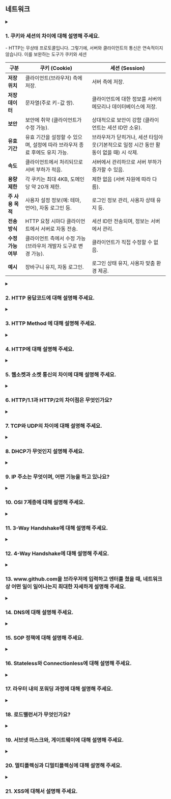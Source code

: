 ## 네트워크

<details>
  <summary>
    <h3>1. 쿠키와 세션의 차이에 대해 설명해 주세요.</h3>
- HTTP는 무상태 프로토콜입니다. 그렇기에, 서버와 클라이언트의 통신은 연속적이지 않습니다. 이를 보완하는 도구가 쿠키와 세션 

| **구분**              | **쿠키 (Cookie)**                                                                | **세션 (Session)**                                                                |
|-----------------------|----------------------------------------------------------------------------------|----------------------------------------------------------------------------------|
| **저장 위치**         | 클라이언트(브라우저) 측에 저장.                                                   | 서버 측에 저장.                                                                 |
| **저장 데이터**       | 문자열(주로 키-값 쌍).                                                           | 클라이언트에 대한 정보를 서버의 메모리나 데이터베이스에 저장.                     |
| **보안**              | 보안에 취약 (클라이언트가 수정 가능).                                              | 상대적으로 보안이 강함 (클라이언트는 세션 ID만 소유).                             |
| **유효 기간**         | 유효 기간을 설정할 수 있으며, 설정에 따라 브라우저 종료 후에도 유지 가능.          | 브라우저가 닫히거나, 세션 타임아웃(기본적으로 일정 시간 동안 활동이 없을 때) 시 삭제. |
| **속도**              | 클라이언트에서 처리되므로 서버 부하가 적음.                                        | 서버에서 관리하므로 서버 부하가 증가할 수 있음.                                    |
| **용량 제한**         | 각 쿠키는 최대 4KB, 도메인당 약 20개 제한.                                          | 제한 없음 (서버 자원에 따라 다름).                                               |
| **주 사용 목적**      | 사용자 설정 정보(예: 테마, 언어), 자동 로그인 등.                                   | 로그인 정보 관리, 사용자 상태 유지 등.                                           |
| **전송 방식**         | HTTP 요청 시마다 클라이언트에서 서버로 자동 전송.                                    | 세션 ID만 전송되며, 정보는 서버에서 관리.                                         |
| **수정 가능 여부**    | 클라이언트 측에서 수정 가능 (브라우저 개발자 도구로 변경 가능).                     | 클라이언트가 직접 수정할 수 없음.                                               |
| **예시**              |  장바구니 유지, 자동 로그인.                                                      |  로그인 상태 유지, 사용자 맞춤 환경 제공.                                        |
</summary>
<ul>
<li> 세션 방식의 로그인 과정에 대해 설명해 주세요.</li>

1. 사용자 인증
   사용자가 로그인 폼에 ID와 비밀번호를 입력하고 서버에 요청을 보냅니다.
   서버는 전달받은 자격 증명을 검증합니다(예: 데이터베이스에 저장된 사용자 정보와 비교).
2. 세션 생성
   인증이 성공하면 서버는 사용자를 고유하게 식별할 수 있는 세션 객체를 생성합니다.
   세션 객체에는 사용자 정보를 저장하거나, 이를 참조할 수 있는 세션 ID가 생성됩니다.
3. 세션 ID 전달
   서버는 생성된 세션 ID를 쿠키를 사용해 클라이언트 브라우저에 전달합니다.
   쿠키에 저장된 세션 ID는 브라우저가 서버에 요청을 보낼 때마다 포함됩니다.
4. 서버에서 세션 관리
   서버는 클라이언트로부터 전달받은 세션 ID를 확인하여, 요청을 보낸 사용자를 식별합니다.
   세션 ID를 통해 저장된 사용자 정보를 참조하여 권한을 확인하거나 특정 작업을 수행합니다.
5. 세션 종료
   사용자가 로그아웃하거나, 세션이 만료되면 서버에서 세션 객체를 삭제합니다.
   세션 만료는 보통 일정 시간이 지나면 자동으로 이루어지며, 이를 세션 타임아웃이라고 합니다.


<li> HTTP의 특성인 Stateless에 대해 설명해 주세요.</li>

HTTP의 특성 중 하나인 `Stateless(무상태성)`는 HTTP 프로토콜이 각 요청(Request)과 응답(Response)을 독립적으로 처리하며, 이전 요청의 상태 정보를 유지하지 않는다는 특징을 말합니다. 이 특성은 HTTP가 간단하고 확장 가능한 프로토콜이 되도록 설계된 중요한 이유 중 하나입니다.

 Stateless의 주요 특징
요청 간 독립성

각 HTTP 요청은 독립적입니다. 이전 요청이나 이후 요청과는 관계없이, 각 요청은 필요한 모든 정보를 포함해야 합니다.
예를 들어, 서버는 이전 요청의 정보를 저장하지 않으므로, 클라이언트는 매 요청마다 인증 정보와 필요한 데이터를 포함해야 합니다.
서버의 상태 관리 없음

서버는 클라이언트와의 세션 상태를 기본적으로 유지하지 않습니다.
클라이언트가 요청을 보낼 때마다, 서버는 요청만 처리하고 응답을 반환한 뒤 상태 정보를 저장하지 않습니다.
확장성(Scalability)

무상태성 덕분에 서버는 클라이언트 상태를 관리할 필요가 없으므로, 서버 간 요청 처리가 간단해지고 확장성이 높아집니다.
서버가 분산 환경이나 로드 밸런싱 환경에서 효율적으로 동작할 수 있습니다.
### 장점

단순함
HTTP가 단순하게 동작하며, 상태를 관리하지 않아도 되는 구조를 유지합니다.

확장성
상태를 저장하지 않으므로, 서버 부하가 줄고 분산 처리나 스케일 아웃(Scale-out)이 쉽습니다.

표준화된 설계
모든 요청이 독립적이기 때문에, 특정 요청이나 응답에 대해 예측 가능하고 명확한 처리가 가능합니다.

단점
상태 유지의 어려움
클라이언트와 서버 간 지속적인 상태를 유지해야 하는 경우, 별도의 상태 관리 기술(세션, 쿠키, JWT 등)이 필요합니다.

데이터 중복
클라이언트는 매 요청마다 필요한 모든 데이터를 서버로 보내야 하므로 데이터가 중복될 수 있습니다.

Stateless 문제 해결 방법
Stateless의 단점을 극복하기 위해 다양한 상태 관리 기법이 활용됩니다:

쿠키(Cookie)
클라이언트가 서버로부터 받은 상태 정보를 브라우저에 저장하고, 이후 요청 시 이를 서버에 다시 전달합니다.

세션(Session)
서버가 상태 정보를 유지하기 위해 고유한 세션 ID를 생성하고, 클라이언트는 이를 쿠키를 통해 서버에 전달합니다.

JWT(Json Web Token)
클라이언트가 상태 정보를 토큰 형태로 저장하고, 요청마다 이를 서버에 전달하여 상태를 관리합니다.

<li> Stateless의 의미를 살펴보면, 세션은 적절하지 않은 인증 방법 아닌가요?</li>
- 세션은 HTTP의 Stateless 특성과 다소 상반되는 동작을 하지만, HTTP의 설계 원칙을 깨는 것이 아니라 Stateless 특성을 보완하여 인증과 상태 유지를 가능하게 하는 기술입니다. 다만, 애플리케이션의 규모, 보안 요구사항, 성능 요구사항에 따라 세션이 적절하지 않은 경우에는 JWT와 같은 Stateless 인증 방식을 선택하는 것이 더 나을 수 있습니다.
<li> 규모가 커져 서버가 여러 개가 된다면, 세션을 어떻게 관리할 수 있을까요?</li>
1. 세션 스티키(Sticky Session)
스티키 세션은 사용자가 처음 연결된 서버와 지속적으로 연결되도록 설정하는 방식입니다.

동작 원리
로드 밸런서가 클라이언트 요청을 항상 동일한 서버로 전달합니다.
이를 위해 로드 밸런서는 클라이언트의 식별자(예: 쿠키, IP)를 기반으로 세션을 "고정"합니다.
장점
구현이 간단하고 추가 저장소가 필요 없습니다.
기존 세션 관리 방식(서버 메모리 사용)을 그대로 사용할 수 있습니다.
단점
특정 서버에 부하가 집중될 수 있습니다.
서버가 장애로 다운되면 해당 사용자의 세션 정보가 손실됩니다.
2. 세션 복제(Session Replication)
   세션 데이터를 서버 간에 공유하는 방식입니다.

동작 원리
각 서버가 생성한 세션 데이터를 클러스터 내의 다른 서버로 복제합니다.
사용자가 요청을 보낸 서버가 달라지더라도, 다른 서버에서 동일한 세션 데이터를 사용할 수 있습니다.
장점
사용자가 어떤 서버에 요청을 보내더라도 동일한 세션 데이터에 접근 가능합니다.
서버 장애 시에도 세션 데이터가 손실되지 않습니다.
단점
서버 간 데이터 동기화로 인해 네트워크 트래픽과 성능 부담이 증가합니다.
구현과 관리가 복잡합니다.
3. 외부 세션 저장소(Distributed Session Store)
   세션 데이터를 서버가 아닌 외부 저장소에 저장하고 모든 서버가 이를 참조하는 방식입니다. Redis, Memcached와 같은 인메모리 데이터베이스가 주로 사용됩니다.

동작 원리
세션 데이터는 중앙 집중형 저장소(예: Redis, Memcached)에 저장됩니다.
서버는 클라이언트 요청에서 전달받은 세션 ID를 사용하여 외부 저장소에서 세션 데이터를 가져옵니다.
장점
확장성이 뛰어나며, 서버가 추가되더라도 세션 관리에 영향을 받지 않습니다.
서버 간 동기화가 필요 없으므로 간단하고 효율적입니다.
세션 데이터를 복구하거나 분석하기 용이합니다.
단점
외부 저장소가 병목이 될 가능성이 있습니다(고성능 저장소가 필요).
저장소 장애 시 모든 세션 데이터가 손실될 수 있으므로 고가용성(HA) 구성이 필요합니다.
4. 세션 없는 인증 방식(JWT 기반 인증)
   세션 관리의 복잡성을 피하기 위해, 서버가 상태를 전혀 유지하지 않는 방식으로 JWT를 사용하는 인증 방법입니다.

동작 원리
인증 정보를 포함한 JWT를 클라이언트에게 전달합니다.
클라이언트는 이후 요청마다 JWT를 포함하여 서버에 보냅니다.
서버는 JWT를 검증하여 사용자 상태를 확인합니다.
장점
서버는 세션 데이터를 유지할 필요가 없으므로 완전한 Stateless를 구현할 수 있습니다.
확장성이 뛰어나며, 분산 환경에 적합합니다.
단점
JWT가 클라이언트에 저장되므로 만료 시간을 짧게 설정하거나, 토큰 재발급 로직을 추가해야 합니다.
JWT 크기가 커지면 네트워크 트래픽에 영향을 미칠 수 있습니다.
</ul>   
</details>

<details>
  <summary><h3>2. HTTP 응답코드에 대해 설명해 주세요.</h3></summary>

HTTP 응답 코드는 클라이언트의 요청에 대한 서버의 처리 결과를 나타내며, 상태 및 오류 상황을 전달하는 데 사용됩니다. 응답 코드는 3자리 숫자로 구성되며, 첫 번째 숫자는 응답의 종류를 나타냅니다. 


<ul>
<li> 401 (Unauthorized) 와 403 (Forbidden)은 의미적으로 어떤 차이가 있나요?</li>
- 401은 인증되지 않은 사용자의 접근을, 403은 인증은 되었지만 권한이 없는 경우 응답

<li> 200 (ok) 와 201 (created) 의 차이에 대해 설명해 주세요.</li>
이 둘의 차이점은 200은 이미 존재하는 resource에 대한 요청을 성공적으로 처리했을 때 주로 사용되며, 201은 새로운 resource를 생성하는데에 성공했을 때 사용됩니다.
<li> 필요하다면 저희가 직접 응답코드를 정의해서 사용할 수 있을까요? 예를 들어 285번 처럼요. </li>
- 그렇지 않다고 생각, 응답 코드는 전체적으로 합의된 코드이다. 이는 사과를 나혼자만 배라고 부르는 것과 같음. 중요한 것은 공유된 지식
</ul>
</details>

<details>
  <summary><h3>3. HTTP Method 에 대해 설명해 주세요.</h3></summary>
- 클라이언트가 서버에 원하는 요청을 나타내는 방법
<ul>
<li> HTTP Method의 멱등성에 대해 설명해 주세요.</li>
- Http Method 요청이 이전과 같은 결과를 보장한다는 뜻, 따라서 생성(POST), 부분수정(PATCH)의 경우 멱등성을 보장하지 않는다.
<li> GET과 POST의 차이는 무엇인가요?</li>
1. 캐시 여부 : Get의 경우 캐싱이 가능하고, Post는 불가
2. 요청 길이의 제한 : Get의 경우 브라우저 별 제한이 있고, POST 없다.
3. 요청 Body의 유무 : GET의 경우 없지만, POST 있다.
4. 멱등성
<li> POST와 PUT, PATCH의 차이는 무엇인가요?</li>
POST는 새로운 자원을 생성한다. PUT은 기존의 데이터를 전체 수정한다.(새로운 자원을 생성하지 않는다.) PATCH는 부분 수정
<li> HTTP 1.1 이후로, GET에도 Body에 데이터를 실을 수 있게 되었습니다. 그럼에도 불구하고 왜 아직도 이런 방식을 지양하는 것일까요?</li>
캐시 가능성: HTTP GET 요청은 종종 웹 브라우저에 의해 캐시된다. GET 요청을 간단하고 예측 가능하게 유지함으로써, 이러한 시스템이 캐시를 보다 쉽게 관리하고 검색할 수 있다.

안전성: GET 요청은 "안전(safe)" 및 "멱등(idempotent)"이어야 합니다. 이것은 서버에서 어떠한 데이터도 수정하지 않고 부작용이 없어야 함을 의미합니다. GET 요청에서 메시지 바디를 허용하지 않음으로써, GET 요청이 안전하고 멱등하게 유지되도록 보장합니다.

보안성: GET 요청은 종종 서버 로그, 브라우저 히스토리 및 다른 시스템에서 기록됩니다. 데이터를 URL에 유지함으로써, 이를 쉽게 볼 수 있으며, 제3자에게 잠재적으로 가로챌 수 있습니다. 반면, 메시지 바디에 데이터를 포함하는 POST 요청은 덜 가시적이며, 추가적인 보안 계층을 제공할 수 있습니다.
</ul>
</details>

<details>
  <summary><h3>4. HTTP에 대해 설명해 주세요.</h3></summary>
HTTP는 인터넷에서 데이터를 주고받기 위해 사용되는 프로토콜이다. 클라이언트와 서버 간의 통신을 담당하며, 웹 브라우저와 웹 서버 간의 데이터 전송을 위해 주로 사용된다.

HTTP는 요청(Request)과 응답(Response)의 형태로 이루어져 있다. 클라이언트는 HTTP 요청 메시지를 서버에 전송하고, 서버는 이 요청에 대한 응답 메시지를 클라이언트에게 전송한다. 요청과 응답은 각각 헤더와 바디로 구성된다. 헤더는 요청이나 응답에 대한 메타데이터를 포함하고, 바디는 요청이나 응답에 대한 실제 데이터를 포함한다
<ul>
<li> 공개키와 대칭키에 대해 설명해 주세요.</li>
대칭키 암호화 방식은 암복호화에 사용하는 키가 동일한 암호화 방식을 말한다.
공개키 암호화 방식은 암복호화에 사용하는 키가 서로 다른 암호화 방식을 말한다. (비대칭키 암호화라고도 한다.)<li> 왜 HTTPS Handshake 과정에서는 인증서를 사용하는 것 일까요?</li>
<li> SSL과 TLS의 차이는 무엇인가요?</li>
보안 소켓 계층(SSL)은 네트워크상의 두 디바이스 또는 애플리케이션 간에 보안 연결을 생성하는 통신 프로토콜 또는 규칙 세트입니다. 인터넷을 통해 보안 인증이나 데이터를 공유하기 전에 신뢰를 구축하고 상대방을 인증하는 것이 중요합니다. SSL은 애플리케이션 또는 브라우저가 모든 네트워크에서 안전하고 암호화된 통신 채널을 만드는 데 사용할 수 있는 기술입니다. 그러나 SSL은 몇 가지 보안 결함이 있는 오래된 기술입니다. 전송 계층 보안(TLS)은 기존 SSL 취약성을 수정하는 업그레이드된 SSL 버전입니다. TLS는 더 효율적으로 인증하고 암호화된 통신 채널을 계속 지원합니다.</ul>
</details>
<details>
  <summary><h3>5. 웹소켓과 소켓 통신의 차이에 대해 설명해 주세요.</h3></summary>
웹소켓과 소켓 통신은 네트워크 프로그래밍에서 중요한 역할을 합니다. 이 두 가지는 모두 서버와 클라이언트 간의 데이터 전송을 가능하게 하지만, 그 방식과 용도에서 차이가 있습니다.

소켓 통신은 TCP나 UDP 프로토콜을 사용하여 양방향으로 데이터를 송수신할 수 있는 특징을 가지고 있습니다. 이는 실시간성이 중요한 메신저와 같은 애플리케이션에서 주로 사용됩니다.

웹소켓은 웹 애플리케이션이 서버와 양방향으로 지속적인 통신을 하기 위해 개발된 프로토콜입니다. 이는 주로 웹 브라우저와 서버 간의 실시간 통신을 위해 사용됩니다.

왜냐하면 웹소켓은 기존 소켓보다 경량화되어 있어 메신저와 같은 애플리케이션에서 많이 사용되기 때문입니다.
<ul>
<li> 소켓과 포트의 차이가 무엇인가요?</li>
소켓은 네트워크에서 두 대의 디바이스간의 데이터 송수신을 위한 엔드포인트를 의미하고, 포트는 엔드포인트를 식별할 수 있는 값이다.
<li> 여러 소켓이 있다고 할 때, 그 소켓의 포트 번호는 모두 다른가요?</li>
- 답 : 모두 다를 수도 있고, 포트 번호가 같은 소켓이 있을 수도 있습니다. 포트 번호는 하나의 호스트내에서 고유하지만, 하나의 프로세스는 여러 개의 소켓을 열 수 있으므로 같은 IP, 같은 포트수를 가지고 있다 하더라도 여러 개의 소켓이 존재할 수 있습니다.
<li> 사용자의 요청이 무수히 많아지면, 소켓도 무수히 생성되나요?</li>
</ul>
</details>

<details>
  <summary><h3>6. HTTP/1.1과 HTTP/2의 차이점은 무엇인가요?</h3></summary>
답 : HTTP/2의 핵심은 새롭게 추가된 바이너리 프레이밍 계층을 사용해 요청과 응답의 멀티플렉싱을 지원한다는 것입니다. 기존에 HTTP/1.1에서는 연속해서 보낸 요청에 대해서 앞의 요청이 처리 되지 않으면 뒤의 요청의 응답이 지연되는 HOL Blocking 문제가 있었습니다. 하지만 HTTP/2에서는 메시지를 바이너리 형태의 프레임으로 나누고 전송 후, 받은 쪽에서 다시 조립하는 형식을 사용해 HTTP 단의 HOL Blocking 문제를 해결했습니다. 또한 스트림의 우선 순위를 설정해 우선 순위가 더 높은 리소스를 먼저 응답할 수 있으며, HPACK 압축 형식을 사용해 요청과 응답에 쓰이는 헤더의 메타데이터를 압축해서 주고 받는다는 차이가 있습니다.
<ul>
<li> HOL Blocking 에 대해 설명해 주세요.</li>
답 : HTTP/1.1 에서는 Pipelining을 이용해 하나의 요청에 대해 응답을 받고 다음 요청을 보내는 것이 아니라 연속으로 요청을 보내고 그 응답을 차례로 받을 수 있습니다. 하지만 첫 번째 요청에 대한 작업과 응답이 느려지게 되면 그 다음 요청들의 작업들이 완료되어도 지연되는 첫 번째 응답때문에 전체가 느려지게 되는데 이러한 현상을 HOL Blocking이라고 합니다. 물론 HTTP/2에서 이러한 HTTP 단의 HOL Blocking 문제를 해결했지만 결국 TCP 단에서 봤을때는 이는 모두 패킷으로 처리되기 때문에 패킷이 유실되어 발생하는 HOL Blocking 문제는 여전하고 최근에는 이를 해결하는 HTTP/3이 대두되고 있습니다.
<li> HTTP/3.0의 주요 특징에 대해 설명해 주세요.</li>
답 : 가장 큰 특징은 기존에 TCP 기반으로 사용되던 HTTP와 다르게 UDP 기반의 Quick UDP Internet Connection이라 불리는 QUIC 프로토콜을 사용하는 것입니다. 또한 선택적으로 사용했던 TLS를 HTTP/3에서는 필수적으로 사용해야 되며, 첫 연결에는 1RTT의 시간, 이후의 연결에는 이전의 연결에서 사용한 정보를 그대로 사용하기 때문에 0RTT가 필요한 굉장히 빠른 속도를 가지고 있습니다.
</ul>
</details>

<details>
  <summary><h3>7. TCP와 UDP의 차이에 대해 설명해 주세요.</h3></summary>
<ul>
<li> Checksum이 무엇인가요?</li>
답 : 체크섬은 전송된 데이터에 대해서 오류가 있는지 확인하는 수단 중 하나입니다. IP헤더를 예로 들면 패킷을 수신 받은 측은 IP 헤더를 16비트로 모두 나눠 체크섬 값을 제외한 값을 모두 더합니다. 이때 캐리 값이 발생하면 가장 아래에 더하며 마지막에 1의 보수를 취해 주는데 이 값이 수신된 체크섬값과 일치한다면 정상, 아니라면 손실이 발생했다는 것을 짐작할 수 있습니다.
<li> TCP와 UDP 중 어느 프로토콜이 Checksum을 수행할까요?</li>
답 : 둘 다 체크섬을 수행할 수 있지만 TCP의 경우 필수적으로 요구되며, UDP는 선택적입니다.
<li> 그렇다면, Checksum을 통해 오류를 정정할 수 있나요? </li>
답 : 체크섬은 자체는 단순히 오류를 검출하는 역할을 수행합니다. 하지만 TCP에서는 체크섬을 통해 오류가 검출되는 경우 해당 패킷을 버림으로서 해당 패킷의 재전송을 요청할 수 있습니다.
<li> TCP가 신뢰성을 보장하는 방법에 대해 설명해 주세요.</li>
답 : TCP는 신뢰성을 보장하기 위해 각 데이터에 대해 확인이 되면 다음 데이터를 보내는 방식을 사용합니다. TCP는 데이터 패킷를 세그먼트라는 단위로 쪼개 전송하게 되는데 이 세그먼트들에게 시퀀스 넘버를 부여해 전송합니다. 수신측에서는 받은 세그먼트의 checksum을 계산해 손상되지 않은 데이터인지를 확인하며, 손상 유무에 따라 TCP Flag 응답을 다르게 해 손상된 데이터는 재전송을 요청합니다. 이후 쪼개져서 전달된 세그먼트들은 시퀀스 넘버에 의해 각 순서에 맞게 재조립되기 때문에 신뢰성을 보장할 수 있습니다
<li> TCP의 혼잡 제어 처리 방법에 대해 설명해 주세요.</li>
답 : TCP에서는 데이터를 전송하는 윈도우의 크기를 조절함으로서 혼잡 제어를 합니다. 원론적인 방법으로는 윈도우의 크기를 1씩 증가시키다가 혼잡을 감지하면 그 절반으로 줄이는 작업을 반복하는 AIMD 기법과 윈도우의 크기를 두배씩 증가시키다가 혼잡을 감지하면 1로 줄이는 작업을 반복하는 Slow Start 기법이 있습니다. 물론 해당 방법을 그대로 쓰지는 않고 적절하게 조합해서 사용하는데, 대표적으로 Tahoe 방식과 Reno 방식이 있습니다. 이중 하나인 Reno 방식은 윈도우의 크기를 지수적으로 증가시키다가 일정수준이 되면 선형으로 증가시키는데, 이 일정수준을 임계점이라고 합니다. 이후, 3중복-ACK를 감지하게 되면 임계점과 윈도우의 수를 혼잡이 발생한 지점의 절반으로 재설정하고 윈도우의 크기를 선형으로 증가시킵니다. 만약 Time-out이 감지된다면 임계점은 그대로 유지하되, 윈도우의 크기를 1로 드롭시킨 후, 지수적 증가를 하며 혼잡 제어를 하는 기법입니다. 하지만 네트워크 대역폭이 커진 최근에는 Cubic, REC, Elastic TCP 등의 방법이 많이 사용된다고 합니다.
<li> 왜 HTTP는 TCP를 사용하나요?</li>
답 : HTTP는 웹상에서 웹상에서 여러 데이터를 주고받기 위해 사용됩니다. 즉, 사용자에게 제공되어야 할 리소스들을 받게 되는데 이러한 정보들은 유실되거나 손상되면 안됩니다. 때문에 가상 회선 방식으로 데이터를 보내 데이터의 순서를 보장하며, 손실된 패킷에 대해서는 재전송을 요청하는 신뢰도 있는 프로토콜인 TCP를 사용합니다.
<li> 그렇다면, 왜 HTTP/3 에서는 UDP를 사용하나요? 위에서 언급한 UDP의 문제가 해결되었나요?</li>
답 : UDP기반의 QUIC 프로토콜을 사용하는 HTTP/3이 이전의 HTTP와 다른 점은 TCP 기반의 HTTP들이 가지는 고질적인 문제인 속도와 HOL Bocking 문제를 해결했다는 것입니다. 위에서 언급한 문제에 대해서는 복수의 스트림을 사용하는 것으로 해결했습니다. 각 데이터에 대해 독립적인 스트림을 사용하기 때문에 어떠한 데이터를 나타내는 패킷이 손상되거나 유실됐다고 하더라도 해당 스트림에만 문제가 있는 것이지, 다른 데이터들의 전송 스트림은 정상적이기 때문에 안전하게 받아 사용할 수 있습니다.
<li> 그런데, 브라우저는 어떤 서버가 TCP를 쓰는지 UDP를 쓰는지 어떻게 알 수 있나요?</li>
<li> 본인이 새로운 통신 프로토콜을 TCP나 UDP를 사용해서 구현한다고 하면, 어떤 기준으로 프로토콜을 선택하시겠어요?</li>
답 : UDP를 사용하겠습니다. 기존에 TCP와 UDP는 간단하게 느리지만 신뢰성이 높은 프로토콜과 빠르지만 신뢰성이 낮은 프로토콜로 여겨져왔습니다. 하지만 UDP는 흔히 말하든 흰 도화지같은 프로토콜이기 때문에 개발자의 커스터마이징에 따라 TCP와 비슷한 성능을 낼 수도 있습니다. 개발을 진행할 때, 좋은 기능이 모두 들어간 무거운 라이브러리보다는 필요한 기능만 가지고 있는 가벼운 라이브러리를 선호하는 것과 같이 저 또한 UDP를 선택할 것 <같습니다></같습니다>
</ul>
</details>

<details>
  <summary><h3>8. DHCP가 무엇인지 설명해 주세요.</h3></summary>

정의 : DHCP(Dynamic Host Configuration Protocol)는 네트워크에서 IP 주소를 자동으로 할당하고 관리하는 프로토콜입니다. 
일반적으로 새 장치를 네트워크에 연결하거나 기존 장치의 IP 주소를 변경할 때 사용된다.
장치가 네트워크에 연결되면 IP 주소를 얻기 위해 DHCP 요청을 보내고, 네트워크의 DHCP 서버가 장치가 사용할 수 있는 IP 주소로 응답한다.             
<ul>
<li> DHCP는 몇 계층 프로토콜인가요? </li>

- 애플리케이션 계층 (7계층) 프로토콜 입니다.
<li> DHCP는 어떻게 동작하나요?</li>
1. DHCP discover! 클라이언트가 네트워크에 접속 시도(DHCP 서버에 IP 요청) 
2. DHCP offer(DHCP가 클라이언트의 discover 메세지 수신하고 사용가능한 IP 주소 중 하나를 할당 Offer) 
3. 클라이언트는 서버로부터 부여받은 IP가 사용 가능한지 검증하고, request 메세지를 서버로 보낸다.
4. DHCP 서버는 클라이언트에 인정메세지 보냄
<li> DHCP에서 UDP를 사용하는 이유가 무엇인가요?</li>
DHCP는 기본적으로 일시적 연결을 위한 프로토콜이므로, TCP보다 UDP를 사용한다.
<li> DHCP에서, IP 주소 말고 추가로 제공해주는 정보가 있나요?</li>
- 서브넷 마스크, 기본게이트웨이, DNS 정보, 등등
<li> DHCP의 유효기간은 얼마나 긴가요?</li>
- 설정마다 다르다.
</ul>
</details>

<details>
  <summary><h3>9. IP 주소는 무엇이며, 어떤 기능을 하고 있나요?</h3></summary>

<ul>
<li> IPv6는 IPv4의 주소 고갈 문제를 해결하기 위해 만들어졌지만, 아직도 수많은 기기가 IPv4를 사용하고 있습니다. 고갈 문제를 어떻게 해결할 수 있을까요?</li>
<li> IPv4와 IPv6의 차이에 대해 설명해 주세요.</li>
<li> 수많은 사람들이 유동 IP를 사용하고 있지만, 수많은 공유기에서는 고정 주소를 제공하는 기능이 이미 존재합니다. 어떻게 가능한 걸까요?</li>
<li> IPv4를 사용하는 장비와 IPv6를 사용하는 같은 네트워크 내에서 통신이 가능한가요? 가능하다면 어떤 방법을 사용하나요? </li>
<li> IP가 송신자와 수신자를 정확하게 전송되는 것을 보장해 주나요?</li>
<li> IPv4에서 수행하는 Checksum과 TCP에서 수행하는 Checksum은 어떤 차이가 있나요?</li>
<li> TTL(Hop Limit)이란 무엇인가요? </li>
<li> IP 주소와 MAC 주소의 차이에 대해 설명해 주세요.</li>
</ul>
</details>

<details>
  <summary><h3>10. OSI 7계층에 대해 설명해 주세요.</h3></summary>
# OSI 7 계층 정리

OSI 7 계층(Open Systems Interconnection 7 Layer)은 네트워크 통신을 7개의 계층으로 나눈 모델입니다.  
각 계층은 특정 기능을 담당하며, 계층 간에 데이터를 주고받으며 통신이 이루어집니다.

## 🏛 OSI 7 계층 구조

| 계층 | 이름 (한글) | 주요 기능 | 프로토콜 및 장비 |
|------|------------|----------|----------------|
| 7 | 응용 계층 (Application Layer) | 사용자와 네트워크 간 인터페이스 제공 | HTTP, FTP, SMTP, DNS |
| 6 | 표현 계층 (Presentation Layer) | 데이터 형식 변환, 암호화, 압축 | JPEG, GIF, SSL, TLS |
| 5 | 세션 계층 (Session Layer) | 통신 세션 설정, 유지, 종료 | NetBIOS, RPC, PPTP |
| 4 | 전송 계층 (Transport Layer) | 데이터의 신뢰성 보장 (패킷 분할/재조립, 흐름제어, 오류제어) | TCP, UDP |
| 3 | 네트워크 계층 (Network Layer) | 최적의 경로 선택, 논리적 주소(IP) 관리 | IP, ICMP, ARP, 라우터 |
| 2 | 데이터 링크 계층 (Data Link Layer) | MAC 주소를 기반으로 데이터 전송, 오류 감지 및 수정 | Ethernet, MAC, 스위치, 브리지 |
| 1 | 물리 계층 (Physical Layer) | 실제 전기적 신호, 물리적 매체를 통한 데이터 전송 | LAN 케이블, 허브, 리피터 |

## 🔹 계층별 상세 설명

### 1️⃣ 물리 계층 (Physical Layer)
- 데이터가 **전기적 신호(0,1)**로 변환되어 전송됨
- 네트워크 장비 간 **물리적 연결**을 담당
- 대표적인 장비: **LAN 케이블, 허브, 리피터**

### 2️⃣ 데이터 링크 계층 (Data Link Layer)
- **MAC 주소**를 사용하여 같은 네트워크 내 장치 간 데이터 전송
- **오류 감지 및 수정** 기능 제공
- 대표적인 프로토콜 및 장비: **Ethernet, 스위치, 브리지**

### 3️⃣ 네트워크 계층 (Network Layer)
- **IP 주소**를 기반으로 목적지까지 **최적의 경로** 선택
- **라우팅 기능** 제공 (경로 설정 및 패킷 전달)
- 대표적인 프로토콜 및 장비: **IP, ICMP, ARP, 라우터**

### 4️⃣ 전송 계층 (Transport Layer)
- **패킷을 분할 및 재조립**하여 신뢰성 있는 데이터 전송 보장
- **흐름 제어, 오류 제어** 수행
- 대표적인 프로토콜: **TCP(신뢰성 있음), UDP(빠르지만 신뢰성 낮음)**

### 5️⃣ 세션 계층 (Session Layer)
- **통신 세션을 생성, 유지, 종료**하는 역할
- **동기화(Synchronization) 및 체크포인트 기능** 제공
- 대표적인 프로토콜: **NetBIOS, RPC, PPTP**

### 6️⃣ 표현 계층 (Presentation Layer)
- 데이터의 **형식 변환, 암호화, 압축** 수행
- 서로 다른 시스템 간의 **데이터 표현 방식 차이 해결**
- 대표적인 프로토콜: **SSL, TLS, JPEG, GIF**

### 7️⃣ 응용 계층 (Application Layer)
- 사용자와 네트워크 간 **인터페이스 제공**
- 이메일, 웹, 파일 전송 등의 서비스를 담당
- 대표적인 프로토콜: **HTTP, FTP, SMTP, DNS**

## 📝 정리
- OSI 7 계층은 **각각의 역할을 명확하게 분리하여 네트워크 통신을 체계적으로 관리**함.
- 실제 네트워크에서는 **TCP/IP 4계층 모델**이 더 많이 사용됨. (OSI 7계층을 기반으로 단순화된 모델)

<ul>
<li> Transport Layer와, Network Layer의 차이에 대해 설명해 주세요.</li>
# 🚀 Transport Layer vs Network Layer

## ✅ 차이점 요약

| 계층 | 역할 | 주요 기능 | 대표 프로토콜 |
|------|------|----------|--------------|
| **Transport Layer (전송 계층)** | 송·수신 장치 간 **데이터 전송 보장** | 패킷 분할/재조립, 흐름 제어, 오류 제어 | TCP, UDP |
| **Network Layer (네트워크 계층)** | **목적지까지 패킷 전달** | 최적 경로 선택(라우팅), IP 주소 기반 통신 | IP, ICMP, ARP |

## 🎯 쉽게 비유하면?
- **Network Layer** = 📍 "택배사가 최적의 경로로 물건을 배송"
- **Transport Layer** = 📦 "택배가 안전하게 포장되고 손상 없이 도착했는지 확인"

<li> L3 Switch와 Router의 차이에 대해 설명해 주세요.</li>


# 🚀 L3 Switch vs Router
## ✅ 차이점 요약

| 장비 | 역할 | 주요 기능 | 사용 계층 | 주요 사용처 |
|------|------|----------|----------|------------|
| **L3 Switch (레이어 3 스위치)** | 내부 네트워크 간 데이터 전달 (빠름) | VLAN 간 라우팅, MAC + IP 기반 전송 | **3계층 (네트워크 계층)** | 기업 내부망, 데이터센터 |
| **Router (라우터)** | 서로 다른 네트워크 연결 (인터넷 포함) | 최적 경로 선택(라우팅), NAT, 방화벽 기능 | **3계층 (네트워크 계층)** | 인터넷 연결, 광역 네트워크(WAN) |

## 🎯 쉽게 비유하면?
- **L3 Switch** = 🏢 "건물 내부에서 층 간 이동을 빠르게 도와주는 엘리베이터"
- **Router** = 🌍 "다른 도시(네트워크)로 가는 길을 안내하는 내비게이션"

<li> 각 Layer는 패킷을 어떻게 명칭하나요? 예를 들어, Transport Layer의 경우 Segment라 부릅니다.</li>

# 🚀 OSI 7 계층별 데이터 명칭

네트워크에서 데이터가 전송될 때 **각 계층마다 다른 명칭**으로 불립니다.

## ✅ 계층별 데이터 단위

| 계층 | 명칭 | 설명 |
|------|------|----------------------------|
| **7. 응용 계층 (Application Layer)** | 데이터 (Data) | 사용자가 입력한 데이터 |
| **6. 표현 계층 (Presentation Layer)** | 데이터 (Data) | 암호화, 압축된 데이터 |
| **5. 세션 계층 (Session Layer)** | 데이터 (Data) | 세션 관리된 데이터 |
| **4. 전송 계층 (Transport Layer)** | 세그먼트 (Segment, TCP) / 데이터그램 (Datagram, UDP) | 패킷 분할 및 재조립 |
| **3. 네트워크 계층 (Network Layer)** | 패킷 (Packet) | IP 주소 기반 라우팅 |
| **2. 데이터 링크 계층 (Data Link Layer)** | 프레임 (Frame) | MAC 주소 기반 전송 |
| **1. 물리 계층 (Physical Layer)** | 비트 (Bit) | 0과 1의 전기적 신호 |

## 🎯 쉽게 비유하면?
데이터가 목적지까지 가는 과정을 택배 배송 과정에 비유할 수 있습니다.

- **데이터(Data)** → 📝 주문서 작성
- **세그먼트/데이터그램** → 📦 택배 포장
- **패킷(Packet)** → 🚚 배송지 주소 확인
- **프레임(Frame)** → 🏢 건물 내부 배달
- **비트(Bit)** → 📡 전기 신호로 변환 및 전달


<li> 각각의 Header의 Packing Order에 대해 설명해 주세요.</li>



<li> ARP에 대해 설명해 주세요.</li>
# 🚀 ARP (Address Resolution Protocol)

- **ARP**는 **IP 주소**를 **MAC 주소**로 변환하는 프로토콜입니다.
- 네트워크 내에서 **IP 주소**를 알고 있지만 **MAC 주소**를 모를 때 사용됩니다.
- ARP 요청을 브로드캐스트로 보내면, 해당 **IP 주소**를 가진 장치가 **MAC 주소**로 응답합니다.
- 이 정보를 **ARP 테이블**에 저장하여 이후 통신에 사용됩니다.
- ARP는 **로컬 네트워크** 내에서만 동작합니다.

</ul>
</details>

<details>
  <summary><h3>11. 3-Way Handshake에 대해 설명해 주세요.</h3></summary>

# 🚀 3-Way Handshake

- **3-Way Handshake**는 **TCP 연결**을 설정하는 과정입니다.
- **Step 1:** 클라이언트가 **SYN** 패킷을 서버에 보냅니다.
- **Step 2:** 서버는 **SYN-ACK** 패킷으로 응답합니다.
- **Step 3:** 클라이언트가 **ACK** 패킷을 보내면 연결이 확립됩니다.
- 이 과정은 **신뢰성 있는 연결**을 보장하기 위해 사용됩니다.

<ul>
<li> ACK, SYN 같은 정보는 어떻게 전달하는 것 일까요?</li>
# 🚀 ACK, SYN 정보 전달

- **전송 방식**: 이 정보들은 **TCP 패킷**의 헤더에 포함되어 전송됩니다.
- **플래그 비트**: SYN, ACK는 **TCP 헤더의 제어 비트**로 설정되어 해당 상태를 나타냅니다.

<li> 2-Way Handshaking 를 하지않는 이유에 대해 설명해 주세요.</li>

# 🚀 2-Way Handshaking을 하지 않는 이유


- **신뢰성 부족**: 2-Way Handshaking은 연결을 설정할 때 **상태 확인**을 하지 않기 때문에 **신뢰성**이 부족합니다.
- **동기화 문제**: 2-Way에서는 클라이언트와 서버 간에 **순서**나 **타이밍**을 확인할 방법이 없어서 통신이 안정적이지 않습니다.
- **연결 확립 부족**: 3-Way Handshaking은 **양쪽 모두**가 연결을 확인하며, 2-Way에서는 한쪽만 연결을 확인할 수 있습니다.
- **3-Way Handshaking**은 양쪽이 연결을 확실하게 설정하여 안정적이고 오류 없는 통신을 보장합니다.

<li> 두 호스트가 동시에 연결을 시도하면, 연결이 가능한가요? 가능하다면 어떻게 통신 연결을 수행하나요?</li>

# 🚀 두 호스트가 동시에 연결을 시도하면 연결이 가능한가요?

- **네, 가능합니다.** TCP 연결은 3-Way Handshake를 통해 이루어지며, 두 호스트가 동시에 연결을 시도할 때도 문제없이 연결을 설정할 수 있습니다.

## ✅ 동시 연결 시 통신 연결 수행 과정

1. A와 B가 동시에 서로에게 SYN 패킷을 보낸다.
   각 호스트의 SYN 패킷에는 자신의 초기 시퀀스 번호(ISN)가 포함되어 있다. 이는 통상적인 연결 요청과 같으나, 양쪽 모두에서 동시에 발생한다.
2. A는 B로부터 SYN 패킷을 받고, 이에 대한 응답으로 SYN-ACK 패킷을 보냔다.
   마찬가지로, B도 A로부터 SYN 패킷을 받고, SYN-ACK 패킷으로 응답한다. 이 단계에서 각 호스트는 상대방의 SYN에 대해 ACK를 보내면서 동시에 자신의 SYN에 대한 ACK도 기대한다.

3. A와 B 모두, 상대방으로부터 받은 SYN-ACK 패킷에 대해 ACK 패킷으로 응답한다.
이때, 각 ACK 패킷은 상대방의 초기 시퀀스 번호에 1을 더한 값을 포함하여, 상대방의 SYN-ACK를 올바르게 수신했음을 확인한다.

이 과정에서 **양쪽 모두** 서로의 연결 요청을 처리하며, 정상적으로 **3-Way Handshake**가 이루어집니다.

<li> SYN Flooding 에 대해 설명해 주세요.</li>
SYN Flooding 은 DDos 의 공격의 한 형태로, 악의적인 목적으로 네트워크 서비스를 중단시키기 위해 사용된다. 이 공격은 3-way handshake 연결 설정 과정을 악용하여 수행된다.
1. 공격자는 대량의 SYN 요청을 목표 서버에게 보내어 서버의 연결 대기 큐를 가득 채운다.
2. 각각의 SYN 요청에 대해 서버는 SYN-ACK 응답을 보내고 클라이언트로부터 ACK 응답을 기다리며 Half-open connection 으로 유지한다.
3. 공격자는 일부러 최종 ACK 를 보내지 않아, 서버의 자원을 소모시키고 새로운 연결 요청을 처리할 수 없게 만든다.

<li> 위 질문과 모순될 수 있지만, 3-Way Handshake의 속도 문제 때문에 이동 수를 줄이는 0-RTT 기법을 많이 적용하고 있습니다. 어떤 방식으로 가능한 걸까요?</li>
- 클라이언트와 서버가 이전에 연결된 적이 있는 경우 사용 가능한 전략, 이전 연결에서 받은 PSK or 세션 티켓을 활용하여 서버와의 재연결을 시도
</ul>
</details>

<details>
  <summary><h3>12. 4-Way Handshake에 대해 설명해 주세요.</h3></summary>
<ul>
<li> 패킷이 4-way handshake 목적인지 어떻게 파악할 수 있을까요?</li>
<li> 빨리 끊어야 할 경우엔, (즉, 4-way Handshake를 할 여유가 없다면) 어떻게 종료할 수 있을까요?</li>
<li> 4-Way Handshake 과정에서 중간에 한쪽 네트워크가 강제로 종료된다면, 반대쪽은 이를 어떻게 인식할 수 있을까요?</li>
<li> 왜 종료 후에 바로 끝나지 않고, TIME_WAIT 상태로 대기하는 것 일까요? </li>
</ul>
</details>

<details>
  <summary><h3>13. www.github.com을 브라우저에 입력하고 엔터를 쳤을 때, 네트워크 상 어떤 일이 일어나는지 최대한 자세하게 설명해 주세요.</h3></summary>
<ul>
<li> DNS 쿼리를 통해 얻어진 IP는 어디를 가리키고 있나요?</li>
<li> Web Server와 Web Application Server의 차이에 대해 설명해 주세요. </li>
<li> URL, URI, URN은 어떤 차이가 있나요? </li>
</ul>
</details>

<details>
  <summary><h3>14. DNS에 대해 설명해 주세요.</h3></summary>
<ul>
<li> DNS는 몇 계층 프로토콜인가요? </li>
<li> UDP와 TCP 중 어떤 것을 사용하나요?</li>
<li> DNS Recursive Query, Iterative Query가 무엇인가요?</li>
<li> DNS 쿼리 과정에서 손실이 발생한다면, 어떻게 처리하나요?</li>
<li> 캐싱된 DNS 쿼리가 잘못 될 수도 있습니다. 이 경우, 어떻게 에러를 보정할 수 있나요?</li>
<li> DNS 레코드 타입 중 A, CNAME, AAAA의 차이에 대해서 설명해주세요.</li>
<li> hosts 파일은 어떤 역할을 하나요? DNS와 비교하였을 때 어떤 것이 우선순위가 더 높나요?</li>
</ul>
</details>

<details>
  <summary><h3>15. SOP 정책에 대해 설명해 주세요.</h3></summary>
<ul>
<li> CORS 정책이 무엇인가요?</li>
<li> Preflight에 대해 설명해 주세요.</li>
</ul>
</details>

<details>
  <summary><h3>16. Stateless와 Connectionless에 대해 설명해 주세요.</h3></summary>
<ul>
<li> 왜 HTTP는 Stateless 구조를 채택하고 있을까요?</li>
<li> Connectionless의 논리대로면 성능이 되게 좋지 않을 것으로 보이는데, 해결 방법이 있을까요?</li>
<li> TCP의 keep-alive와 HTTP의 keep-alive의 차이는 무엇인가요?</li>
</ul>
</details>

<details>
  <summary><h3>17. 라우터 내의 포워딩 과정에 대해 설명해 주세요.</h3></summary>
<ul>
<li> 라우팅과 포워딩의 차이는 무엇인가요?</li>
<li> 라우팅 알고리즘에 대해 설명해 주세요.</li>
<li> 포워딩 테이블의 구조에 대해 설명해 주세요.</li>
</ul>
</details>

<details>
  <summary><h3>18. 로드밸런서가 무엇인가요?</h3></summary>
<ul>
<li> L4 로드밸런서와, L7 로드밸런서의 차이에 대해 설명해 주세요.</li>
<li> 로드밸런서 알고리즘에 대해 설명해 주세요.</li>
<li> 로드밸런싱 대상이 되는 장치중 일부 장치가 문제가 생겨 접속이 불가능하다고 가정해 봅시다. 이 경우, 로드밸런서가 해당 장비로 요청을 보내지 않도록 하려면 어떻게 해야 할까요?</li>
<li> 로드밸런서 장치를 사용하지 않고, DNS를 활용해서 유사하게 로드밸런싱을 하는 방법에 대해 설명해 주세요.</li>
</ul>
</details>

<details>
  <summary><h3>19. 서브넷 마스크와, 게이트웨이에 대해 설명해 주세요.</h3></summary>
<ul>
<li> NAT에 대해 설명해 주세요. </li>
<li> 서브넷 마스크의 표현 방식에 대해 설명해 주세요.</li>
<li> 그렇다면, 255.0.255.0 같은 꼴의 서브넷 마스크도 가능한가요?</li>
</ul>
</details>

<details>
  <summary><h3>20. 멀티플렉싱과 디멀티플렉싱에 대해 설명해 주세요.</h3></summary>
<ul>
<li> 디멀티플렉싱의 과정에 대해 설명해 주세요.</li>
</ul>
</details>

<details>
  <summary><h3>21. XSS에 대해서 설명해 주세요.</h3></summary>
<ul>
<li> CSRF랑 XSS는 어떤 차이가 있나요?</li>
<li> XSS는 프론트엔드에서만 막을 수 있나요?</li>
</ul>
</details>
